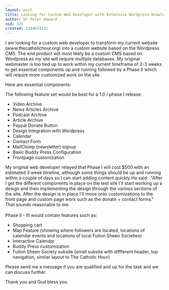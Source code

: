 ```yaml
---
layout: post
title: Looking for Custom Web Developer with Extensive Wordpress Knowledge
author: Dr Peter Howard
nid: 325
created: 1284674131
---
```

<p>I am looking for a custom web developer to transform my current website (www.thecatholichour.org) into a custom website based on the Wordpress CMS. The end product will most likely be a custom CMS based on Wordpress as my site will require multiple databases. My original webmaster is too tied up to work within my current timeframe of 2-3 weeks to get essential components up and running followed by a Phase II which will require more customized work on the site.&nbsp;</p>
<p>Here are essential components:</p>
<p>The following feature set would be best for a 1.0 / phase I release:</p>
<ul>
<li>Video Archive</li>
<li>News Articles Archive</li>
<li>Podcast Archive</li>
<li>Article Archive</li>
<li>Paypal Donate Button</li>
<li>Design Integration with Wordpress</li>
<li>Calendar</li>
<li>Contact Form</li>
<li>MailChimp (newsletter) signup</li>
<li>Basic Buddy Press Configuration</li>
<li>Frontpage customization</li>
</ul>
<p>My original web developer relayed that Phase I will cost $500 with an estimated 3 week timeline, although some things should be up and running within a couple of days so I can start adding content quickly He said: &nbsp;&quot;After I get the different components in place on the test site I&#39;ll start working up a design and then implementing the design through the various sections of the site. After the design is in place I&#39;ll move onto customizations to the front page and custom page work such as the donate + contact forms.&quot; That sounds reasonable to me.<br />
<br />
Phase II - III would contain features such as:</p>
<ul>
<li>Shopping cart</li>
<li>Map Feature (showing where followers are located, locations of calendar events and locations of local Fulton Sheen Societies)</li>
<li>Interactive Calendar</li>
<li>Buddy Press customization</li>
<li>Fulton Sheen Society subsite (small subsite with diffferent header, top navigation, similar layout to The Catholic Hour)</li>
</ul>
<p>Please send me a message if you are qualified and up for the task and we can discuss further.</p>
<p>Thank you and God bless you.</p>
